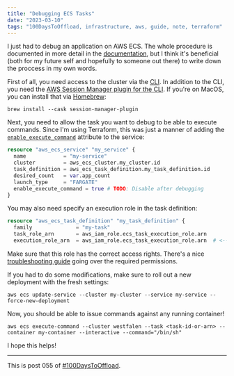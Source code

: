 ```yaml
---
title: "Debugging ECS Tasks"
date: "2023-03-10"
tags: "100DaysToOffload, infrastructure, aws, guide, note, terraform"
---
```


I just had to debug an application on AWS ECS. The whole procedure is documented in more detail in the [documentation](https://docs.aws.amazon.com/AmazonECS/latest/developerguide/ecs-exec.html), but I think it's beneficial (both for my future self and hopefully to someone out there) to write down the proccess in my own words.

First of all, you need access to the cluster via the [CLI](https://aws.amazon.com/de/cli/). In addition to the CLI, you need the [AWS Session Manager plugin for the CLI](https://docs.aws.amazon.com/systems-manager/latest/userguide/session-manager-working-with-install-plugin.html). If you're on MacOS, you can install that via [Homebrew](https://formulae.brew.sh/cask/session-manager-plugin):

```
brew install --cask session-manager-plugin
```

Next, you need to allow the task you want to debug to be able to execute commands. Since I'm using Terraform, this was just a manner of adding the [`enable_execute_command`](https://registry.terraform.io/providers/hashicorp/aws/latest/docs/resources/ecs_service#enable_execute_command) attribute to the service:

```tf
resource "aws_ecs_service" "my_service" {
  name            = "my-service"
  cluster         = aws_ecs_cluster.my_cluster.id
  task_definition = aws_ecs_task_definition.my_task_definition.id
  desired_count   = var.app_count
  launch_type     = "FARGATE"
  enable_execute_command = true # TODO: Disable after debugging
}
```

You may also need specify an execution role in the task definition:

```tf
resource "aws_ecs_task_definition" "my_task_definition" {
  family              = "my-task"
  task_role_arn       = aws_iam_role.ecs_task_execution_role.arn
  execution_role_arn  = aws_iam_role.ecs_task_execution_role.arn  # <-- Add this
```

Make sure that this role has the correct access rights. There's a nice [troubleshooting guide](https://aws.amazon.com/de/premiumsupport/knowledge-center/ecs-error-execute-command/) going over the required permissions.

If you had to do some modifications, make sure to roll out a new deployment with the fresh settings:

```
aws ecs update-service --cluster my-cluster --service my-service --force-new-deployment
```

Now, you should be able to issue commands against any running container!

```
aws ecs execute-command --cluster westfalen --task <task-id-or-arn> --container my-container --interactive --command="/bin/sh"
```

I hope this helps!

---

This is post 055 of [#100DaysToOffload](https://100daystooffload.com/).

